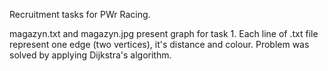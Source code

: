 Recruitment tasks for PWr Racing.

magazyn.txt and magazyn.jpg present graph for task 1. 
Each line of .txt file represent one edge (two vertices), it's distance and colour.
Problem was solved by applying Dijkstra's algorithm.

